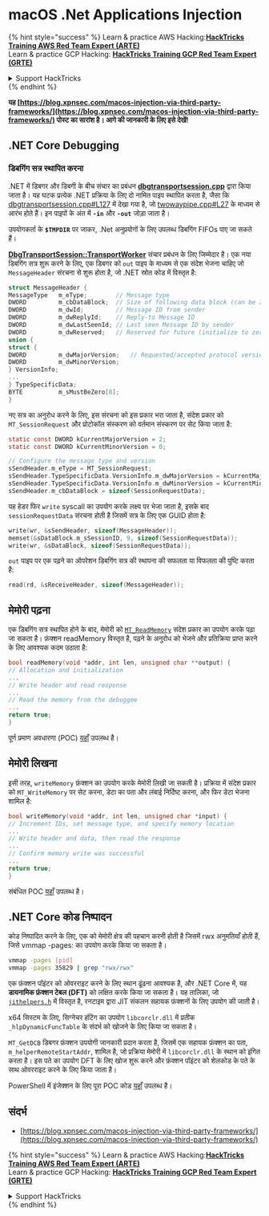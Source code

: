 # macOS .Net Applications Injection

{% hint style="success" %}
Learn & practice AWS Hacking:<img src="/.gitbook/assets/arte.png" alt="" data-size="line">[**HackTricks Training AWS Red Team Expert (ARTE)**](https://training.hacktricks.xyz/courses/arte)<img src="/.gitbook/assets/arte.png" alt="" data-size="line">\
Learn & practice GCP Hacking: <img src="/.gitbook/assets/grte.png" alt="" data-size="line">[**HackTricks Training GCP Red Team Expert (GRTE)**<img src="/.gitbook/assets/grte.png" alt="" data-size="line">](https://training.hacktricks.xyz/courses/grte)

<details>

<summary>Support HackTricks</summary>

* Check the [**subscription plans**](https://github.com/sponsors/carlospolop)!
* **Join the** 💬 [**Discord group**](https://discord.gg/hRep4RUj7f) or the [**telegram group**](https://t.me/peass) or **follow** us on **Twitter** 🐦 [**@hacktricks\_live**](https://twitter.com/hacktricks\_live)**.**
* **Share hacking tricks by submitting PRs to the** [**HackTricks**](https://github.com/carlospolop/hacktricks) and [**HackTricks Cloud**](https://github.com/carlospolop/hacktricks-cloud) github repos.

</details>
{% endhint %}

**यह [https://blog.xpnsec.com/macos-injection-via-third-party-frameworks/](https://blog.xpnsec.com/macos-injection-via-third-party-frameworks/) पोस्ट का सारांश है। आगे की जानकारी के लिए इसे देखें!**

## .NET Core Debugging <a href="#net-core-debugging" id="net-core-debugging"></a>

### **डिबगिंग सत्र स्थापित करना** <a href="#net-core-debugging" id="net-core-debugging"></a>

.NET में डिबगर और डिबगी के बीच संचार का प्रबंधन [**dbgtransportsession.cpp**](https://github.com/dotnet/runtime/blob/0633ecfb79a3b2f1e4c098d1dd0166bc1ae41739/src/coreclr/debug/shared/dbgtransportsession.cpp) द्वारा किया जाता है। यह घटक प्रत्येक .NET प्रक्रिया के लिए दो नामित पाइप स्थापित करता है, जैसा कि [dbgtransportsession.cpp#L127](https://github.com/dotnet/runtime/blob/0633ecfb79a3b2f1e4c098d1dd0166bc1ae41739/src/coreclr/debug/shared/dbgtransportsession.cpp#L127) में देखा गया है, जो [twowaypipe.cpp#L27](https://github.com/dotnet/runtime/blob/0633ecfb79a3b2f1e4c098d1dd0166bc1ae41739/src/coreclr/debug/debug-pal/unix/twowaypipe.cpp#L27) के माध्यम से आरंभ होते हैं। इन पाइपों के अंत में **`-in`** और **`-out`** जोड़ा जाता है।

उपयोगकर्ता के **`$TMPDIR`** पर जाकर, .Net अनुप्रयोगों के लिए उपलब्ध डिबगिंग FIFOs पाए जा सकते हैं।

[**DbgTransportSession::TransportWorker**](https://github.com/dotnet/runtime/blob/0633ecfb79a3b2f1e4c098d1dd0166bc1ae41739/src/coreclr/debug/shared/dbgtransportsession.cpp#L1259) संचार प्रबंधन के लिए जिम्मेदार है। एक नया डिबगिंग सत्र शुरू करने के लिए, एक डिबगर को `out` पाइप के माध्यम से एक संदेश भेजना चाहिए जो `MessageHeader` संरचना से शुरू होता है, जो .NET स्रोत कोड में विस्तृत है:
```c
struct MessageHeader {
MessageType   m_eType;        // Message type
DWORD         m_cbDataBlock;  // Size of following data block (can be zero)
DWORD         m_dwId;         // Message ID from sender
DWORD         m_dwReplyId;    // Reply-to Message ID
DWORD         m_dwLastSeenId; // Last seen Message ID by sender
DWORD         m_dwReserved;   // Reserved for future (initialize to zero)
union {
struct {
DWORD         m_dwMajorVersion;   // Requested/accepted protocol version
DWORD         m_dwMinorVersion;
} VersionInfo;
...
} TypeSpecificData;
BYTE          m_sMustBeZero[8];
}
```
नए सत्र का अनुरोध करने के लिए, इस संरचना को इस प्रकार भरा जाता है, संदेश प्रकार को `MT_SessionRequest` और प्रोटोकॉल संस्करण को वर्तमान संस्करण पर सेट किया जाता है:
```c
static const DWORD kCurrentMajorVersion = 2;
static const DWORD kCurrentMinorVersion = 0;

// Configure the message type and version
sSendHeader.m_eType = MT_SessionRequest;
sSendHeader.TypeSpecificData.VersionInfo.m_dwMajorVersion = kCurrentMajorVersion;
sSendHeader.TypeSpecificData.VersionInfo.m_dwMinorVersion = kCurrentMinorVersion;
sSendHeader.m_cbDataBlock = sizeof(SessionRequestData);
```
यह हेडर फिर `write` syscall का उपयोग करके लक्ष्य पर भेजा जाता है, इसके बाद `sessionRequestData` संरचना होती है जिसमें सत्र के लिए एक GUID होता है:
```c
write(wr, &sSendHeader, sizeof(MessageHeader));
memset(&sDataBlock.m_sSessionID, 9, sizeof(SessionRequestData));
write(wr, &sDataBlock, sizeof(SessionRequestData));
```
`out` पाइप पर एक पढ़ने का ऑपरेशन डिबगिंग सत्र की स्थापना की सफलता या विफलता की पुष्टि करता है:
```c
read(rd, &sReceiveHeader, sizeof(MessageHeader));
```
## मेमोरी पढ़ना
एक डिबगिंग सत्र स्थापित होने के बाद, मेमोरी को [`MT_ReadMemory`](https://github.com/dotnet/runtime/blob/f3a45a91441cf938765bafc795cbf4885cad8800/src/coreclr/src/debug/shared/dbgtransportsession.cpp#L1896) संदेश प्रकार का उपयोग करके पढ़ा जा सकता है। फ़ंक्शन readMemory विस्तृत है, पढ़ने के अनुरोध को भेजने और प्रतिक्रिया प्राप्त करने के लिए आवश्यक कदम उठाता है:
```c
bool readMemory(void *addr, int len, unsigned char **output) {
// Allocation and initialization
...
// Write header and read response
...
// Read the memory from the debuggee
...
return true;
}
```
पूर्ण प्रमाण अवधारणा (POC) [यहाँ](https://gist.github.com/xpn/95eefc14918998853f6e0ab48d9f7b0b) उपलब्ध है।

## मेमोरी लिखना

इसी तरह, `writeMemory` फ़ंक्शन का उपयोग करके मेमोरी लिखी जा सकती है। प्रक्रिया में संदेश प्रकार को `MT_WriteMemory` पर सेट करना, डेटा का पता और लंबाई निर्दिष्ट करना, और फिर डेटा भेजना शामिल है:
```c
bool writeMemory(void *addr, int len, unsigned char *input) {
// Increment IDs, set message type, and specify memory location
...
// Write header and data, then read the response
...
// Confirm memory write was successful
...
return true;
}
```
संबंधित POC [यहाँ](https://gist.github.com/xpn/7c3040a7398808747e158a25745380a5) उपलब्ध है।

## .NET Core कोड निष्पादन <a href="#net-core-code-execution" id="net-core-code-execution"></a>

कोड निष्पादित करने के लिए, एक को मेमोरी क्षेत्र की पहचान करनी होती है जिसमें rwx अनुमतियाँ होती हैं, जिसे vmmap -pages: का उपयोग करके किया जा सकता है।
```bash
vmmap -pages [pid]
vmmap -pages 35829 | grep "rwx/rwx"
```
एक फ़ंक्शन पॉइंटर को ओवरराइट करने के लिए स्थान ढूंढना आवश्यक है, और .NET Core में, यह **डायनामिक फ़ंक्शन टेबल (DFT)** को लक्षित करके किया जा सकता है। यह तालिका, जो [`jithelpers.h`](https://github.com/dotnet/runtime/blob/6072e4d3a7a2a1493f514cdf4be75a3d56580e84/src/coreclr/src/inc/jithelpers.h) में विस्तृत है, रनटाइम द्वारा JIT संकलन सहायक फ़ंक्शनों के लिए उपयोग की जाती है।

x64 सिस्टम के लिए, सिग्नेचर हंटिंग का उपयोग `libcorclr.dll` में प्रतीक `_hlpDynamicFuncTable` के संदर्भ को खोजने के लिए किया जा सकता है।

`MT_GetDCB` डिबगर फ़ंक्शन उपयोगी जानकारी प्रदान करता है, जिसमें एक सहायक फ़ंक्शन का पता, `m_helperRemoteStartAddr`, शामिल है, जो प्रक्रिया मेमोरी में `libcorclr.dll` के स्थान को इंगित करता है। इस पते का उपयोग DFT के लिए खोज शुरू करने और फ़ंक्शन पॉइंटर को शेलकोड के पते के साथ ओवरराइट करने के लिए किया जाता है।

PowerShell में इंजेक्शन के लिए पूरा POC कोड [यहाँ](https://gist.github.com/xpn/b427998c8b3924ab1d63c89d273734b6) उपलब्ध है।

## संदर्भ

* [https://blog.xpnsec.com/macos-injection-via-third-party-frameworks/](https://blog.xpnsec.com/macos-injection-via-third-party-frameworks/)

{% hint style="success" %}
Learn & practice AWS Hacking:<img src="/.gitbook/assets/arte.png" alt="" data-size="line">[**HackTricks Training AWS Red Team Expert (ARTE)**](https://training.hacktricks.xyz/courses/arte)<img src="/.gitbook/assets/arte.png" alt="" data-size="line">\
Learn & practice GCP Hacking: <img src="/.gitbook/assets/grte.png" alt="" data-size="line">[**HackTricks Training GCP Red Team Expert (GRTE)**<img src="/.gitbook/assets/grte.png" alt="" data-size="line">](https://training.hacktricks.xyz/courses/grte)

<details>

<summary>Support HackTricks</summary>

* Check the [**subscription plans**](https://github.com/sponsors/carlospolop)!
* **Join the** 💬 [**Discord group**](https://discord.gg/hRep4RUj7f) or the [**telegram group**](https://t.me/peass) or **follow** us on **Twitter** 🐦 [**@hacktricks\_live**](https://twitter.com/hacktricks\_live)**.**
* **Share hacking tricks by submitting PRs to the** [**HackTricks**](https://github.com/carlospolop/hacktricks) and [**HackTricks Cloud**](https://github.com/carlospolop/hacktricks-cloud) github repos.

</details>
{% endhint %}
